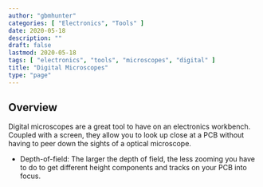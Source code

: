 ```yaml
---
author: "gbmhunter"
categories: [ "Electronics", "Tools" ]
date: 2020-05-18
description: ""
draft: false
lastmod: 2020-05-18
tags: [ "electronics", "tools", "microscopes", "digital" ]
title: "Digital Microscopes"
type: "page"
---
```


## Overview

Digital microscopes are a great tool to have on an electronics workbench. Coupled with a screen, they allow you to look up close at a PCB without having to peer down the sights of a optical microscope.

* Depth-of-field: The larger the depth of field, the less zooming you have to do to get different height components and tracks on your PCB into focus.


